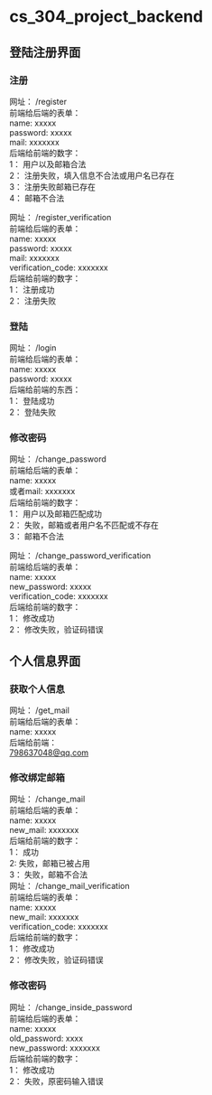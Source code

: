 # cs_304_project_backend
## 登陆注册界面
### 注册
网址： /register  
前端给后端的表单：  
name: xxxxx  
password: xxxxx  
mail: xxxxxxx  
后端给前端的数字：  
1： 用户以及邮箱合法  
2： 注册失败，填入信息不合法或用户名已存在  
3： 注册失败邮箱已存在  
4： 邮箱不合法  
  
网址： /register_verification  
前端给后端的表单：  
name: xxxxx  
password: xxxxx  
mail: xxxxxxx  
verification_code: xxxxxxx  
后端给前端的数字：  
1： 注册成功  
2： 注册失败  
### 登陆
网址： /login  
前端给后端的表单：  
name: xxxxx  
password: xxxxx  
后端给前端的东西：  
1： 登陆成功  
2： 登陆失败  
### 修改密码
网址： /change_password  
前端给后端的表单：  
name: xxxxx  
或者mail: xxxxxxx  
后端给前端的数字：  
1： 用户以及邮箱匹配成功  
2： 失败，邮箱或者用户名不匹配或不存在  
3： 邮箱不合法  
  
网址： /change_password_verification  
前端给后端的表单：  
name: xxxxx  
new_password: xxxxx  
verification_code: xxxxxxx  
后端给前端的数字：  
1： 修改成功  
2： 修改失败，验证码错误  
## 个人信息界面
### 获取个人信息
网址： /get_mail  
前端给后端的表单：  
name: xxxxx  
后端给前端：  
798637048@qq.com  
### 修改绑定邮箱
网址： /change_mail  
前端给后端的表单：  
name: xxxxx  
new_mail: xxxxxxx  
后端给前端的数字：  
1： 成功  
2:  失败，邮箱已被占用  
3： 失败，邮箱不合法  
网址： /change_mail_verification  
前端给后端的表单：  
name: xxxxx  
new_mail: xxxxxxx  
verification_code: xxxxxxx  
后端给前端的数字：  
1： 修改成功  
2： 修改失败，验证码错误  
### 修改密码
网址： /change_inside_password  
前端给后端的表单：  
name: xxxxx  
old_password: xxxx  
new_password: xxxxxxx  
后端给前端的数字：  
1： 修改成功  
2： 失败，原密码输入错误  
